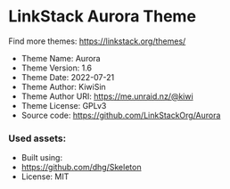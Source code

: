 # LinkStack Aurora Theme
Find more themes: https://linkstack.org/themes/
                                                                                                                                                                         
*	Theme Name: Aurora
*	Theme Version: 1.6
*	Theme Date: 2022-07-21
*	Theme Author: KiwiSin
*	Theme Author URI: https://me.unraid.nz/@kiwi
*	Theme License: GPLv3
*	Source code: https://github.com/LinkStackOrg/Aurora


### Used assets:
* Built using:
* https://github.com/dhg/Skeleton
* License: MIT
